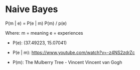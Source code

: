 # Naive Bayes 

P(m | e) = P(e | m) P(m) / p(e) 

Where:
m = meaning 
e = experiences 

- P(e): (37.49223, 15.07041) 

- P(e | m): https://www.youtube.com/watch?v=-z4NS2zdrZc

- P(m): The Mulberry Tree - Vincent Vincent van Gogh
 
